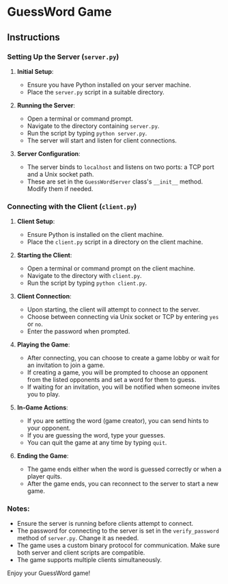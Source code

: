 # GuessWord Game

## Instructions

### Setting Up the Server (`server.py`)

1. **Initial Setup**:
   - Ensure you have Python installed on your server machine.
   - Place the `server.py` script in a suitable directory.

2. **Running the Server**:
   - Open a terminal or command prompt.
   - Navigate to the directory containing `server.py`.
   - Run the script by typing `python server.py`.
   - The server will start and listen for client connections.

3. **Server Configuration**:
   - The server binds to `localhost` and listens on two ports: a TCP port and a Unix socket path.
   - These are set in the `GuessWordServer` class's `__init__` method. Modify them if needed.

### Connecting with the Client (`client.py`)

1. **Client Setup**:
   - Ensure Python is installed on the client machine.
   - Place the `client.py` script in a directory on the client machine.

2. **Starting the Client**:
   - Open a terminal or command prompt on the client machine.
   - Navigate to the directory with `client.py`.
   - Run the script by typing `python client.py`.

3. **Client Connection**:
   - Upon starting, the client will attempt to connect to the server.
   - Choose between connecting via Unix socket or TCP by entering `yes` or `no`.
   - Enter the password when prompted.

4. **Playing the Game**:
   - After connecting, you can choose to create a game lobby or wait for an invitation to join a game.
   - If creating a game, you will be prompted to choose an opponent from the listed opponents and set a word for them to guess.
   - If waiting for an invitation, you will be notified when someone invites you to play.

5. **In-Game Actions**:
   - If you are setting the word (game creator), you can send hints to your opponent.
   - If you are guessing the word, type your guesses.
   - You can quit the game at any time by typing `quit`.

6. **Ending the Game**:
   - The game ends either when the word is guessed correctly or when a player quits.
   - After the game ends, you can reconnect to the server to start a new game.

### Notes:

- Ensure the server is running before clients attempt to connect.
- The password for connecting to the server is set in the `verify_password` method of `server.py`. Change it as needed.
- The game uses a custom binary protocol for communication. Make sure both server and client scripts are compatible.
- The game supports multiple clients simultaneously.

Enjoy your GuessWord game!
